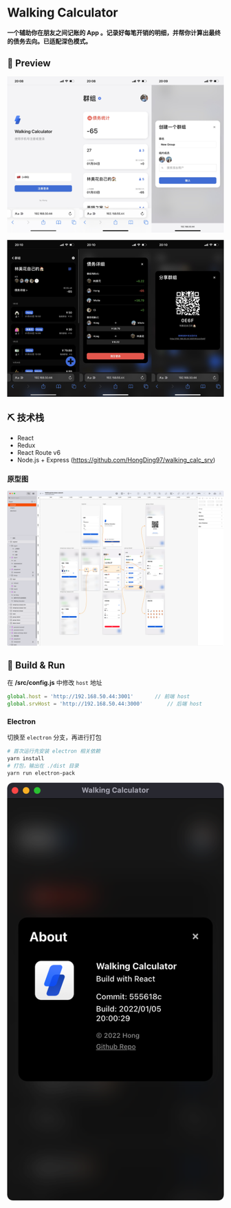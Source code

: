 # Walking Calculator

**一个辅助你在朋友之间记账的 App 。记录好每笔开销的明细，并帮你计算出最终的债务去向。已适配深色模式。**

## 👀 Preview

![IMG_1931](https://raw.githubusercontent.com/HongDing97/imgs/main/uPic/IMG_1931.JPEG)

![IMG_1932](https://raw.githubusercontent.com/HongDing97/imgs/main/uPic/IMG_1932.JPEG)

## ⛏ 技术栈

- React
- Redux
- React Route v6
- Node.js + Express (https://github.com/HongDing97/walking_calc_srv)

### 原型图

![h4gv5G](https://raw.githubusercontent.com/HongDing97/imgs/main/uPic/h4gv5G.png)

## 🌟 Build & Run

在 **/src/config.js** 中修改 `host` 地址

```js
global.host = 'http://192.168.50.44:3001'		// 前端 host
global.srvHost = 'http://192.168.50.44:3000'		// 后端 host
```

### Electron

切换至 `electron` 分支，再进行打包

```bash
# 首次运行先安装 electron 相关依赖
yarn install            
# 打包，输出在 ./dist 目录
yarn run electron-pack
```

![Vtb3jR](https://raw.githubusercontent.com/HongDing97/imgs/main/uPic/Vtb3jR.png)
